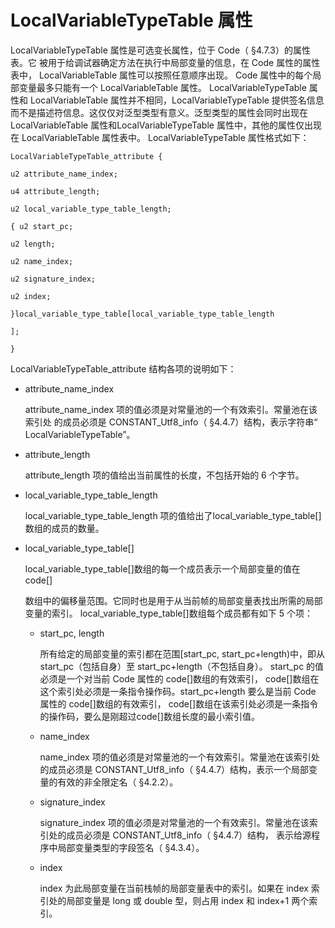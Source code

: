 # LocalVariableTypeTable 属性


LocalVariableTypeTable 属性是可选变长属性，位于 Code（ §4.7.3）的属性表。它
被用于给调试器确定方法在执行中局部变量的信息，在 Code 属性的属性表中，
LocalVariableTable 属性可以按照任意顺序出现。 Code 属性中的每个局部变量最多只能有一个 LocalVariableTable 属性。
LocalVariableTypeTable 属性和 LocalVariableTable 属性并不相同，LocalVariableTypeTable 提供签名信息而不是描述符信息。这仅仅对泛型类型有意义。泛型类型的属性会同时出现在 LocalVariableTable 属性和LocalVariableTypeTable 属性中，其他的属性仅出现在 LocalVariableTable 属性表中。
LocalVariableTypeTable 属性格式如下：

```
LocalVariableTypeTable_attribute {

u2 attribute_name_index;

u4 attribute_length;

u2 local_variable_type_table_length;

{ u2 start_pc;

u2 length;

u2 name_index;

u2 signature_index;

u2 index;

}local_variable_type_table[local_variable_type_table_length

];

}
```

LocalVariableTypeTable_attribute 结构各项的说明如下：

* attribute_name_index

  attribute_name_index 项的值必须是对常量池的一个有效索引。常量池在该索引处 的成员必须是 CONSTANT_Utf8_info（ §4.4.7）结构，表示字符串“ LocalVariableTypeTable”。

* attribute_length

  attribute_length 项的值给出当前属性的长度，不包括开始的 6 个字节。

* local_variable_type_table_length

  local_variable_type_table_length 项的值给出了local_variable_type_table[]数组的成员的数量。

* local_variable_type_table[]

  local_variable_type_table[]数组的每一个成员表示一个局部变量的值在 code[]

  数组中的偏移量范围。它同时也是用于从当前帧的局部变量表找出所需的局部变量的索引。 local_variable_type_table[]数组每个成员都有如下 5 个项：

  * start_pc, length

    所有给定的局部变量的索引都在范围[start_pc, start_pc+length)中，即从start_pc（包括自身）至 start_pc+length（不包括自身）。 start_pc 的值必须是一个对当前 Code 属性的 code[]数组的有效索引， code[]数组在这个索引处必须是一条指令操作码。start_pc+length 要么是当前 Code 属性的 code[]数组的有效索引， code[]数组在该索引处必须是一条指令的操作码，要么是刚超过code[]数组长度的最小索引值。

  * name_index

    name_index 项的值必须是对常量池的一个有效索引。常量池在该索引处的成员必须是 CONSTANT_Utf8_info（ §4.4.7）结构，表示一个局部变量的有效的非全限定名（ §4.2.2）。

  * signature_index

    signature_index 项的值必须是对常量池的一个有效索引。常量池在该索引处的成员必须是 CONSTANT_Utf8_info（ §4.4.7）结构， 表示给源程序中局部变量类型的字段签名（ §4.3.4）。

  * index

    index 为此局部变量在当前栈帧的局部变量表中的索引。如果在 index 索引处的局部变量是 long 或 double 型，则占用 index 和 index+1 两个索引。 




